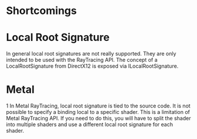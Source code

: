 # Shortcomings


# Local Root Signature

In  general local root signatures are not really supported. They are only intended to be used with the RayTracing API.
The concept of a LocalRootSignature from DirectX12 is exposed via ILocalRootSignature.

# Metal 

1 In Metal RayTracing, local root signature is tied to the source code. It is not possible to specify a binding
local to a specific shader. This is a limitation of Metal RayTracing API. If you need to do this, you will have to
split the shader into multiple shaders and use a different local root signature for each shader.
